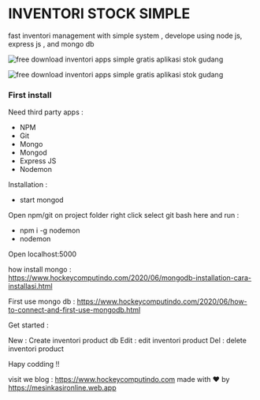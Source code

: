 # INVENTORI STOCK SIMPLE

fast inventori management with simple system , develope using node js, express js , and mongo db

![free download inventori apps simple gratis aplikasi stok gudang](https://a.fsdn.com/con/app/proj/tokoapp/screenshots/Screenshot_2020-09-08%20Inventori%20management.png/max/max/1)

![free download inventori apps simple gratis aplikasi stok gudang](https://a.fsdn.com/con/app/proj/tokoapp/screenshots/Screenshot_2020-09-08%20Inventori%20management%282%29.png/max/max/1)

### First install

Need third party apps : 

+ NPM
+ Git
+ Mongo
+ Mongod
+ Express JS
+ Nodemon

Installation : 

+ start mongod

Open npm/git on project folder right click select git bash here
and run : 

+ npm i -g nodemon 
+ nodemon

Open localhost:5000

how install mongo : https://www.hockeycomputindo.com/2020/06/mongodb-installation-cara-installasi.html

First use mongo db : https://www.hockeycomputindo.com/2020/06/how-to-connect-and-first-use-mongodb.html


Get started :

New : Create inventori product db
Edit : edit inventori product
Del : delete inventori product

Hapy codding !!

visit we blog : https://www.hockeycomputindo.com
made with ❤ by https://mesinkasironline.web.app
